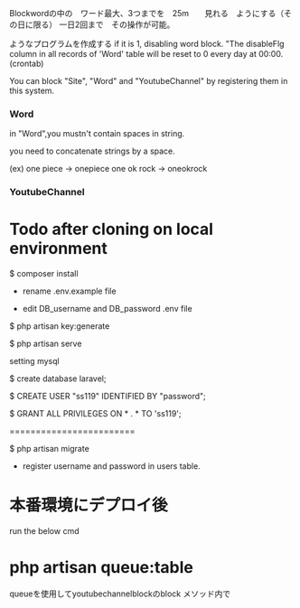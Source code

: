 Blockwordの中の　ワード最大、3つまでを　25m　　見れる　ようにする（その日に限る）
一日2回まで　その操作が可能。

ようなプログラムを作成する
if it is 1, disabling word block.
"The disableFlg column in all records of 'Word' table will be reset to 0 every day at 00:00.(crontab)


You can block "Site", "Word" and "YoutubeChannel" by registering them in this system.

### Word
in "Word",you mustn't contain spaces in string.

you need to concatenate strings by a space.

(ex)
one piece -> onepiece
one ok rock -> oneokrock

### YoutubeChannel

# Todo after cloning on local environment
$ composer install

- rename .env.example file

- edit DB_username and DB_password .env file 

$ php artisan key:generate

$ php artisan serve

 setting mysql

$ create database laravel;

$ CREATE USER "ss119" IDENTIFIED BY "password";

$ GRANT ALL PRIVILEGES ON * . * TO 'ss119';

========================

$ php artisan migrate

- register username and password in users table.


# 本番環境にデプロイ後

run the below cmd

php artisan queue:table
=========================

queueを使用してyoutubechannelblockのblock メソッド内で　






